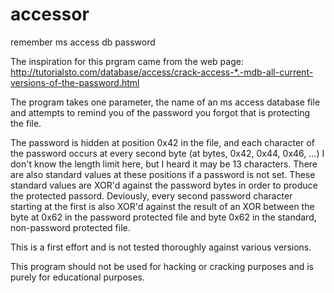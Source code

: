 # accessor
remember ms access db password

The inspiration for this prgram came from the web page:
  http://tutorialsto.com/database/access/crack-access-*.-mdb-all-current-versions-of-the-password.html

The program takes one parameter, the name of an ms access database file and attempts to remind you of the
password you forgot that is protecting the file.

The password is hidden at position 0x42 in the file, and each character of the password occurs at every second
byte (at bytes, 0x42, 0x44, 0x46, ...) I don't know the length limit here, but I heard it may be 13 characters.
There are also standard values at these positions if a password is not set. These standard values are XOR'd 
against the password bytes in order to produce the protected passord. Deviously, every second password character
starting at the first is also XOR'd against the result of an XOR between the byte at 0x62 in the password
protected file and byte 0x62 in the standard, non-password protected file.

This is a first effort and is not tested thoroughly against various versions.

This program should not be used for hacking or cracking purposes and is purely for educational purposes.
